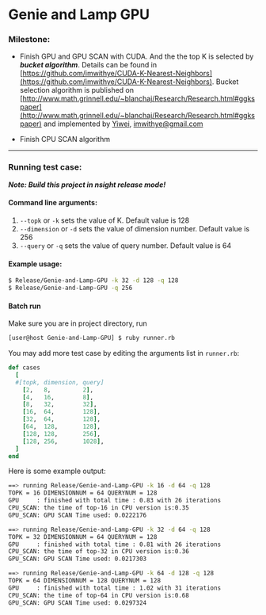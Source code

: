Genie and Lamp GPU
===

### Milestone:

* Finish GPU and GPU SCAN with CUDA. And the the top K is selected by ***bucket algorithm***. Details can be found in [https://github.com/imwithye/CUDA-K-Nearest-Neighbors](https://github.com/imwithye/CUDA-K-Nearest-Neighbors). Bucket selection algorithm is published on [http://www.math.grinnell.edu/~blanchaj/Research/Research.html#ggkspaper](http://www.math.grinnell.edu/~blanchaj/Research/Research.html#ggkspaper) and implemented by [Yiwei](http://github.com/imwithye), imwithye@gmail.com

* Finish CPU SCAN algorithm

---

### Running test case:

***Note: Build this project in nsight release mode!***

#### Command line arguments:

1. `--topk` or `-k` sets the value of K. Default value is 128
2. `--dimension` or `-d` sets the value of dimension number. Default value is 256
3. `--query` or `-q` sets the value of query number. Default value is 64

#### Example usage:

```Bash
$ Release/Genie-and-Lamp-GPU -k 32 -d 128 -q 128
$ Release/Genie-and-Lamp-GPU -q 256
```

#### Batch run

Make sure you are in project directory, run

```Bash
[user@host Genie-and-Lamp-GPU] $ ruby runner.rb
```

You may add more test case by editing the arguments list in `runner.rb`:

```Ruby
def cases
  [
  #[topk, dimension, query]
    [2,   8,         2],
    [4,   16,        8],
    [8,   32,        32],
    [16,  64,        128],
    [32,  64,        128],
    [64,  128,       128],
    [128, 128,       256],
    [128, 256,       1028],
  ]
end
```

Here is some example output:

```Bash
==> running Release/Genie-and-Lamp-GPU -k 16 -d 64 -q 128
TOPK = 16 DIMENSIONNUM = 64 QUERYNUM = 128
GPU     : finished with total time : 0.83 with 26 iterations
CPU_SCAN: the time of top-16 in CPU version is:0.35
GPU_SCAN: GPU SCAN Time used: 0.0222176

==> running Release/Genie-and-Lamp-GPU -k 32 -d 64 -q 128
TOPK = 32 DIMENSIONNUM = 64 QUERYNUM = 128
GPU     : finished with total time : 0.81 with 26 iterations
CPU_SCAN: the time of top-32 in CPU version is:0.36
GPU_SCAN: GPU SCAN Time used: 0.0217303

==> running Release/Genie-and-Lamp-GPU -k 64 -d 128 -q 128
TOPK = 64 DIMENSIONNUM = 128 QUERYNUM = 128
GPU     : finished with total time : 1.02 with 31 iterations
CPU_SCAN: the time of top-64 in CPU version is:0.68
GPU_SCAN: GPU SCAN Time used: 0.0297324
```
